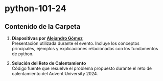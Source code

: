 # python-101-24

## Contenido de la Carpeta

1. **Diapositivas por [Alejandro Gómez](https://www.linkedin.com/in/alejandrogomez99)**  
   Presentación utilizada durante el evento. Incluye los conceptos principales, ejemplos y explicaciones relacionadas con los fundamentos de python.

2. **Solución del Reto de Calentamiento**  
   Código fuente que resuelve el problema propuesto durante el reto de calentamiento del Advent University 2024.
